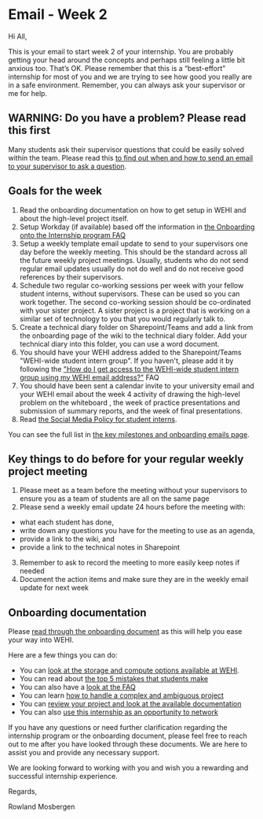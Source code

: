 # Email - Week 2

Hi All,

This is your email to start week 2 of your internship. You are probably getting your head around the concepts and perhaps still feeling a little bit anxious too. That’s OK. Please remember that this is a “best-effort” internship for most of you and we are trying to see how good you really are in a safe environment. Remember, you can always ask your supervisor or me for help.


## WARNING: Do you have a problem? Please read this first

Many students ask their supervisor questions that could be easily solved within the team. Please read this [to find out when and how to send an email to your supervisor to ask a question](https://wehi-researchcomputing.github.io/faq#how-should-i-ask-for-help-to-solve-a-problem).


## Goals for the week

1. Read the onboarding documentation on how to get setup in WEHI and about the high-level project itself.
2. Setup Workday (if available) based off the information in [the Onboarding onto the Internship program FAQ](https://wehi-researchcomputing.github.io/faq#onboarding-onto-the-internship-program-workday)
3. Setup a weekly template email update to send to your supervisors one day before the weekly meeting. This should be the standard across all the future weekly project meetings. Usually, students who do not send regular email updates usually do not do well and do not receive good references by their supervisors.
4. Schedule two regular co-working sessions per week with your fellow student interns, without supervisors. These can be used so you can work together. The second co-working session should be co-ordinated with your sister project. A sister project is a project that is working on a similar set of technology to you that you would regularly talk to.
5. Create a technical diary folder on Sharepoint/Teams and add a link from the onboarding page of the wiki to the technical diary folder. Add your technical diary into this folder, you can use a word document.
6. You should have your WEHI address added to the Sharepoint/Teams "WEHI-wide student intern group". If you haven't, please add it by following the ["How do I get access to the WEHI-wide student intern group using my WEHI email address?"](faq#how-do-i-get-access-to-the-wehi-wide-student-intern-group-using-my-wehi-email-address) FAQ
7. You should have been sent a calendar invite to your university email and your WEHI email about the week 4 activity of drawing the high-level problem on the whiteboard , the week of practice presentations and submission of summary reports, and the week of final presentations.
8. Read [the Social Media Policy for student interns](social_media_policy).

You can see the full list in [the key milestones and onboarding emails page](emails-and-key-milestones).

## Key things to do before for your regular weekly project meeting

1. Please meet as a team before the meeting without your supervisors to ensure you as a team of students are all on the same page
2. Please send a weekly email update 24 hours before the meeting with: 
  - what each student has done,
  - write down any questions you have for the meeting to use as an agenda,
  - provide a link to the wiki, and 
  - provide a link to the technical notes in Sharepoint
3. Remember to ask to record the meeting to more easily keep notes if needed
4. Document the action items and make sure they are in the weekly email update for next week


## Onboarding documentation

Please [read through the onboarding document](https://doi.org/10.6084/m9.figshare.23280815) as this will help you ease your way into WEHI.

Here are a few things you can do:

- You can [look at the storage and compute options available at WEHI](https://wehi-researchcomputing.github.io/faq#i-need-to-use-storage-and-compute-what-are-my-options).
- You can read about [the top 5 mistakes that students make](https://wehi-researchcomputing.github.io/top-5-mistakes)
- You can also have a [look at the FAQ](https://wehi-researchcomputing.github.io/faq)
- You can learn [how to handle a complex and ambiguous project](https://wehi-researchcomputing.github.io/complex-projects) 
- You can [review your project and look at the available documentation](https://wehi-researchcomputing.github.io/project-wikis)
- You can also [use this internship as an opportunity to network](faq#i-know-that-the-internships-are-usually-100-offsite-but-what-if-i-want-to-go-into-the-office-sometimes)

If you have any questions or need further clarification regarding the internship program or the onboarding document, please feel free to reach out to me after you have looked through these documents. We are here to assist you and provide any necessary support.

We are looking forward to working with you and wish you a rewarding and successful internship experience.

Regards,

Rowland Mosbergen
